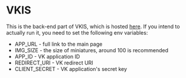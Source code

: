 # VKIS
This is the back-end part of VKIS, which is hosted [here](https://vkis.nightori.ru). 
If you intend to actually run it, you need to set the following env variables:

 - APP_URL - full link to the main page
 - IMG_SIZE - the size of miniatures, around 100 is recommended
 - APP_ID - VK application ID
 - REDIRECT_URI - VK redirect URI
 - CLIENT_SECRET - VK application's  secret key

